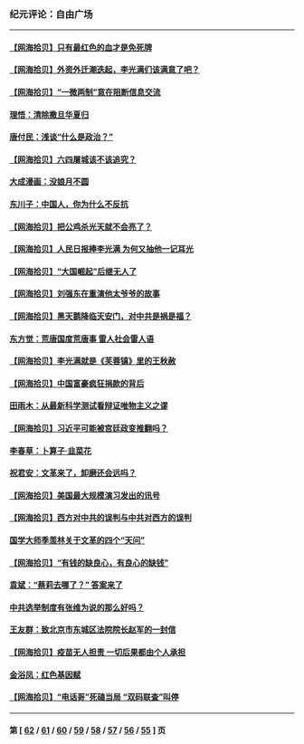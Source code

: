 ### 纪元评论：自由广场
---
#### [【网海拾贝】只有最红色的血才是免死牌](../../pages/nsc993/n13235593.md) 
#### [【网海拾贝】外资外迁潮迭起，李光满们该满意了吧？](../../pages/nsc993/n13232287.md) 
#### [【网海拾贝】“一微两制”意在阻断信息交流](../../pages/nsc993/n13229519.md) 
#### [理悟：清除撒旦华夏归](../../pages/nsc993/n13229501.md) 
#### [唐付民：浅谈“什么是政治？”](../../pages/nsc993/n13228720.md) 
#### [【网海拾贝】六四屠城该不该追究？](../../pages/nsc993/n13227648.md) 
#### [大成漫画：没娘月不圆](../../pages/nsc993/n13227737.md) 
#### [东川子：中国人，你为什么不反抗](../../pages/nsc993/n13225723.md) 
#### [【网海拾贝】把公鸡杀光天就不会亮了？](../../pages/nsc993/n13225966.md) 
#### [【网海拾贝】人民日报捧李光满 为何又抽他一记耳光](../../pages/nsc993/n13224062.md) 
#### [【网海拾贝】“大国崛起”后继无人了](../../pages/nsc993/n13221320.md) 
#### [【网海拾贝】刘强东在重演他太爷爷的故事](../../pages/nsc993/n13218844.md) 
#### [【网海拾贝】黑天鹅降临天安门，对中共是祸是福？](../../pages/nsc993/n13216283.md) 
#### [东方觉：荒唐国度荒唐事 雷人社会雷人语](../../pages/nsc993/n13212849.md) 
#### [【网海拾贝】李光满就是《芙蓉镇》里的王秋赦](../../pages/nsc993/n13213872.md) 
#### [【网海拾贝】中国富豪疯狂捐款的背后](../../pages/nsc993/n13211297.md) 
#### [田雨木：从最新科学测试看辩证唯物主义之谬](../../pages/nsc993/n13210926.md) 
#### [【网海拾贝】习近平可能被宫廷政变推翻吗？](../../pages/nsc993/n13209876.md) 
#### [李春草：卜算子·韭菜花](../../pages/nsc993/n13209894.md) 
#### [祝君安：文革来了，卸磨还会远吗？](../../pages/nsc993/n13209892.md) 
#### [【网海拾贝】美国最大规模演习发出的讯号](../../pages/nsc993/n13207637.md) 
#### [【网海拾贝】西方对中共的误判与中共对西方的误判](../../pages/nsc993/n13204854.md) 
#### [国学大师季羡林关于文革的四个“天问”](../../pages/nsc993/n13204917.md) 
#### [【网海拾贝】“有钱的缺良心，有良心的缺钱”](../../pages/nsc993/n13202291.md) 
#### [袁斌：“蔡莉去哪了？” 答案来了](../../pages/nsc993/n13199329.md) 
#### [中共选举制度有张维为说的那么好吗？](../../pages/nsc993/n13199399.md) 
#### [王友群：致北京市东城区法院院长赵军的一封信](../../pages/nsc993/n13198263.md) 
#### [【网海拾贝】疫苗无人担责 一切后果都由个人承担](../../pages/nsc993/n13197255.md) 
#### [金浴凤：红色基因赋](../../pages/nsc993/n13197155.md) 
#### [【网海拾贝】“电话哥”死磕当局 “双码联查”叫停](../../pages/nsc993/n13194888.md) 

---
#### 第 [ [62](./62.md) / [61](./61.md) / [60](./60.md) / [59](./59.md) / [58](./58.md) / [57](./57.md) / [56](./56.md) / [55](./55.md) ] 页
